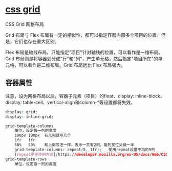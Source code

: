 # [css grid](https://developer.mozilla.org/en-US/docs/Web/CSS/grid)

CSS Grid 网格布局

Grid 布局与 Flex 布局有一定的相似性，都可以指定容器内部多个项目的位置。但是，它们也存在重大区别。

Flex 布局是轴线布局，只能指定"项目"针对轴线的位置，可以看作是一维布局。Grid 布局则是将容器划分成"行"和"列"，产生单元格，然后指定"项目所在"的单元格，可以看作是二维布局。Grid 布局远比 Flex 布局强大。

## 容器属性

注意，设为网格布局以后，容器子元素（项目）的float、display: inline-block、display: table-cell、vertical-align和column-*等设置都将失效。

```css
display: grid;
display: inline-grid;  

grid-template-columns
    单位，设定每一列的宽度
    100px 100px  有几列就写几个
    1fr   1fr
    50%   50%    和上面写法一样，表示一共有2列，每列宽位父级一半
    grid-template-columns: repeat(5, 1fr);   使用repeat设置平均的5列
    [repeat更多使用方式](https://developer.mozilla.org/en-US/docs/Web/CSS/repeat)
grid-template-rows
    单位，设定每一列的高度

```